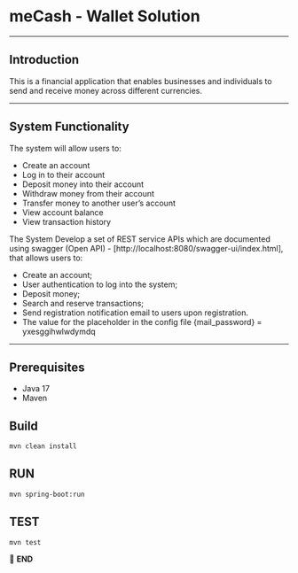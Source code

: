 # meCash - Wallet Solution

---

## Introduction

This is a financial application that enables businesses and individuals to send and receive money across different currencies.

---

## System Functionality

The system will allow users to:
* Create an account
* Log in to their account
* Deposit money into their account
* Withdraw money from their account
* Transfer money to another user’s account
* View account balance
* View transaction history

The System Develop a set of REST service APIs which are documented using swagger (Open API)  - [http://localhost:8080/swagger-ui/index.html], that allows users to:

- Create an account;
- User authentication to log into the system;
- Deposit money;
- Search and reserve transactions;
- Send registration notification email to users upon registration.
- The value for the placeholder in the config file {mail_password} = yxesggihwlwdymdq

---

## Prerequisites
- Java 17
- Maven

## Build
```bash
mvn clean install
```

## RUN
```bash
mvn spring-boot:run
```
## TEST
````
mvn test

````

:scroll: **END**
